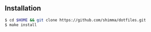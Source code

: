 ## Installation

```sh
$ cd $HOME && git clone https://github.com/shimma/dotfiles.git
$ make install
```
